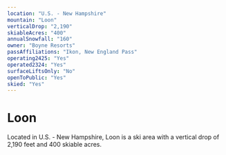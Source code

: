 ```yaml
---
location: "U.S. - New Hampshire"
mountain: "Loon"
verticalDrop: "2,190"
skiableAcres: "400"
annualSnowfall: "160"
owner: "Boyne Resorts"
passAffiliations: "Ikon, New England Pass"
operating2425: "Yes"
operated2324: "Yes"
surfaceLiftsOnly: "No"
openToPublic: "Yes"
skied: "Yes"
---
```


# Loon

Located in U.S. - New Hampshire, Loon is a ski area with a vertical drop of 2,190 feet and 400 skiable acres.